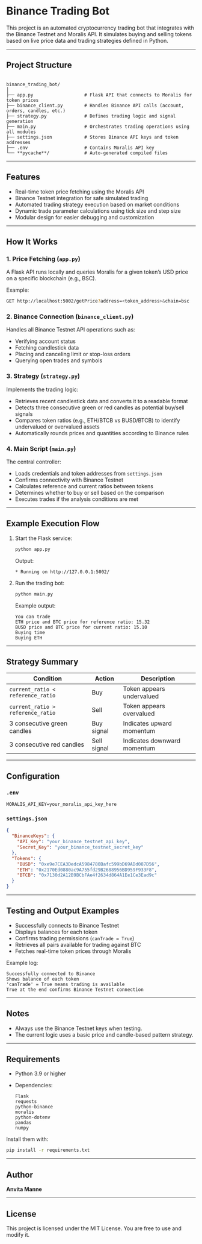 # Binance Trading Bot

This project is an automated cryptocurrency trading bot that integrates with the Binance Testnet and Moralis API. It simulates buying and selling tokens based on live price data and trading strategies defined in Python.

---

## Project Structure

```

binance_trading_bot/
│
├── app.py                   # Flask API that connects to Moralis for token prices
├── binance_client.py        # Handles Binance API calls (account, orders, candles, etc.)
├── strategy.py              # Defines trading logic and signal generation
├── main.py                  # Orchestrates trading operations using all modules
├── settings.json            # Stores Binance API keys and token addresses
├── .env                     # Contains Moralis API key
└── **pycache**/             # Auto-generated compiled files

````

---

## Features

- Real-time token price fetching using the Moralis API  
- Binance Testnet integration for safe simulated trading  
- Automated trading strategy execution based on market conditions  
- Dynamic trade parameter calculations using tick size and step size  
- Modular design for easier debugging and customization  

---

## How It Works

### 1. Price Fetching (`app.py`)
A Flask API runs locally and queries Moralis for a given token’s USD price on a specific blockchain (e.g., BSC).

Example:
```bash
GET http://localhost:5002/getPrice?address=<token_address>&chain=bsc
````

### 2. Binance Connection (`binance_client.py`)

Handles all Binance Testnet API operations such as:

* Verifying account status
* Fetching candlestick data
* Placing and canceling limit or stop-loss orders
* Querying open trades and symbols

### 3. Strategy (`strategy.py`)

Implements the trading logic:

* Retrieves recent candlestick data and converts it to a readable format
* Detects three consecutive green or red candles as potential buy/sell signals
* Compares token ratios (e.g., ETH/BTCB vs BUSD/BTCB) to identify undervalued or overvalued assets
* Automatically rounds prices and quantities according to Binance rules

### 4. Main Script (`main.py`)

The central controller:

* Loads credentials and token addresses from `settings.json`
* Confirms connectivity with Binance Testnet
* Calculates reference and current ratios between tokens
* Determines whether to buy or sell based on the comparison
* Executes trades if the analysis conditions are met

---

## Example Execution Flow

1. Start the Flask service:

   ```bash
   python app.py
   ```

   Output:

   ```
   * Running on http://127.0.0.1:5002/
   ```

2. Run the trading bot:

   ```bash
   python main.py
   ```

   Example output:

   ```
   You can trade
   ETH price and BTC price for reference ratio: 15.32
   BUSD price and BTC price for current ratio: 15.10
   Buying time
   Buying ETH
   ```

---

## Strategy Summary

| Condition                         | Action      | Description                 |
| --------------------------------- | ----------- | --------------------------- |
| `current_ratio < reference_ratio` | Buy         | Token appears undervalued   |
| `current_ratio > reference_ratio` | Sell        | Token appears overvalued    |
| 3 consecutive green candles       | Buy signal  | Indicates upward momentum   |
| 3 consecutive red candles         | Sell signal | Indicates downward momentum |

---

## Configuration

### `.env`

```
MORALIS_API_KEY=your_moralis_api_key_here
```

### `settings.json`

```json
{
  "BinanceKeys": {
    "API_Key": "your_binance_testnet_api_key",
    "Secret_Key": "your_binance_testnet_secret_key"
  },
  "Tokens": {
    "BUSD": "0xe9e7CEA3DedcA5984780Bafc599bD69ADd087D56",
    "ETH": "0x2170Ed0880ac9A755fd29B2688956BD959F933F8",
    "BTCB": "0x7130d2A12B9BCbFAe4f2634d864A1Ee1Ce3Ead9c"
  }
}
```

---

## Testing and Output Examples

* Successfully connects to Binance Testnet
* Displays balances for each token
* Confirms trading permissions (`canTrade = True`)
* Retrieves all pairs available for trading against BTC
* Fetches real-time token prices through Moralis

Example log:

```
Successfully connected to Binance
Shows balance of each token
'canTrade' = True means trading is available
True at the end confirms Binance Testnet connection
```

---

## Notes

* Always use the Binance Testnet keys when testing.
* The current logic uses a basic price and candle-based pattern strategy.

---

## Requirements

* Python 3.9 or higher
* Dependencies:

  ```
  Flask
  requests
  python-binance
  moralis
  python-dotenv
  pandas
  numpy
  ```

Install them with:

```bash
pip install -r requirements.txt
```

---

## Author

**Anvita Manne**

---

## License

This project is licensed under the MIT License. You are free to use and modify it.

```
